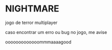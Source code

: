 # NIGHTMARE
jogo de terror multiplayer

caso encontrar um erro ou bug no jogo, me avise

ooooooooooooommmaaaagood
